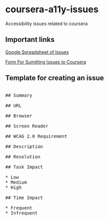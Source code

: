 # coursera-a11y-issues
Accessibility issues related to coursera 

## Important links

[Google Spreadsheet of Issues](https://docs.google.com/spreadsheets/d/1J74jWd6vqPtIBWs2rnTVNeMP4IksWQTqdqBMnfOjqo0/edit#gid=639917701)

[Form For Sumitting Issues to Coursera](https://docs.google.com/forms/d/e/1FAIpQLSfk4fVgeEEdXVzDl5J9bD3u_3pofDy85AAAAaQX9Sv35GZ6JA/viewform)

## Template for creating an issue

<pre>

## Summary

## URL

## Browser

## Screen Reader

## WCAG 2.0 Requirement

## Description

## Resolution

## Task Impact

* Low
* Medium
* High

## Time Impact

* Frequent
* Infrequent

</pre>
